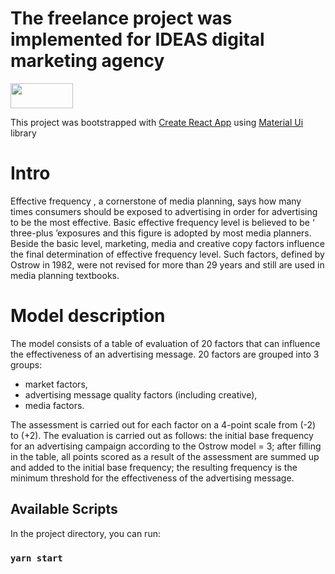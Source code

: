 # The freelance project was implemented for IDEAS digital marketing agency

<img src="https://wehaveideas.ru/wp-content/uploads/2020/05/logo-transparent-2.gif" width="100" height="40" />


This project was bootstrapped with [Create React App](https://github.com/facebook/create-react-app) using [Material Ui](https://mui.com/material-ui/react-table/) library


# Intro

Effective frequency , a cornerstone of media planning, says how many times consumers should be exposed to advertising in
order for advertising to be the most effective. Basic effective frequency level is believed to be ‘ three-plus
’exposures and this figure is adopted by most media planners. Beside the basic level, marketing, media and creative copy
factors influence the final determination of effective frequency level. Such factors, defined by Ostrow in 1982, were
not revised for more than 29 years and still are used in media planning textbooks.

# Model description

The model consists of a table of evaluation of 20 factors that can influence the effectiveness of an advertising
message. 20 factors are grouped into 3 groups:
- market factors, 
- advertising message quality factors (including creative),
- media factors.

The assessment is carried out for each factor on a 4-point scale from (-2) to (+2). The evaluation is carried out as follows: the initial base
frequency for an advertising campaign according to the Ostrow model = 3; after filling in the table, all points scored
as a result of the assessment are summed up and added to the initial base frequency; the resulting frequency is the
minimum threshold for the effectiveness of the advertising message.


## Available Scripts

In the project directory, you can run:

### `yarn start`







